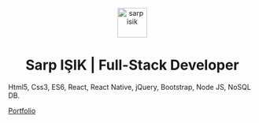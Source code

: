 <p align="center">
  <a href="https://www.gatsbyjs.org">
    <img alt="sarp isik" src="https://cdn.sanity.io/images/6l5pavqo/production/43ac0d44ede532cf1d9872963d9c36c3600fdde5-640x640.jpg?w=100&h=100&fit=crop" width="60" />
  </a>
</p>
<h1 align="center">
  Sarp IŞIK | Full-Stack Developer
</h1>

Html5, Css3, ES6, React, React Native, jQuery, Bootstrap, Node JS, NoSQL DB.

[Portfolio](https://sarpisik.com)
